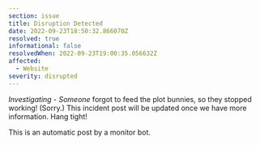 ```yaml
---
section: issue
title: Disruption Detected
date: 2022-09-23T18:50:32.866070Z
resolved: true
informational: false
resolvedWhen: 2022-09-23T19:00:35.056632Z
affected:
  - Website
severity: disrupted
---
```

*Investigating* - _Someone_ forgot to feed the plot bunnies, so they stopped working! (Sorry.) This incident post will be updated once we have more information. Hang tight!

This is an automatic post by a monitor bot.
        